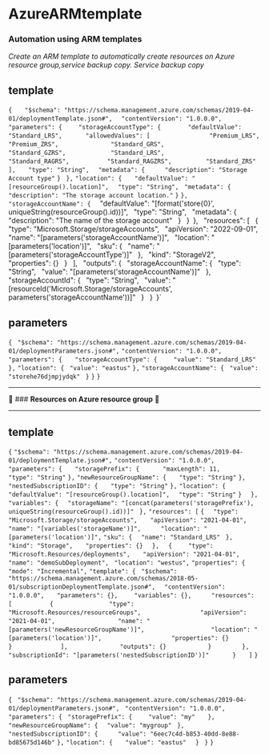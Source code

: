   # **AzureARMtemplate**
  
### Automation using ARM templates
*Create an ARM template to automatically create resources on Azure resource group,service backup copy.
Service backup copy*
## **template**
`{`
 `   "$schema": "https://schema.management.azure.com/schemas/2019-04-01/deploymentTemplate.json#",`
  `  "contentVersion": "1.0.0.0",`
   ` "parameters": {`
    `    "storageAccountType": {`
     `       "defaultValue": "Standard_LRS",`
      `      "allowedValues": [`
`                "Premium_LRS",`
 `               "Premium_ZRS",`
  `              "Standard_GRS",`
   `             "Standard_GZRS",`
    `            "Standard_LRS",`
     `           "Standard_RAGRS",`
      `          "Standard_RAGZRS",`
       `         "Standard_ZRS"`
        `    ],`
         `   "type": "String",`
          `  "metadata": {`
           `     "description": "Storage Account type"`
            `}`
       ` },`
        `"location": {`
         `   "defaultValue": "[resourceGroup().location]",`
          `  "type": "String",`
           ` "metadata": {`
            `    "description": "The storage account location."`
            `}`
        `},`
        `"storageAccountName": {`
          `  `"defaultValue": "[format('store{0}', uniqueString(resourceGroup().id))]",`
         `   "type": "String",`
        `    "metadata": {`
       `         "description": "The name of the storage account"`
      `      }`
     `   }`
    `},`
   ` "resources": [`
  `      {`
            `"type": "Microsoft.Storage/storageAccounts",`
           ` "apiVersion": "2022-09-01",`
          `  "name": "[parameters('storageAccountName')]",`
         `   "location": "[parameters('location')]",`
        `    "sku": {`
       `         "name": "[parameters('storageAccountType')]"`
      `      },`
     `       "kind": "StorageV2",`
    `        "properties": {}`
   `     }`
  `  ],`
 `   "outputs": {`
`        "storageAccountName": {`
        `    "type": "String",`
       `     "value": "[parameters('storageAccountName')]"`
      `  },`
     `   "storageAccountId": {`
    `        "type": "String",`
   `         "value": "[resourceId('Microsoft.Storage/storageAccounts', parameters('storageAccountName'))]"`
  `      }`
 `   }`
`}`

## **parameters**

`{`
 ` "$schema": "https://schema.management.azure.com/schemas/2019-04-01/deploymentParameters.json#",`
  `"contentVersion": "1.0.0.0",`
`  "parameters": {`
 `   "storageAccountType": {`
  `    "value": "Standard_LRS"`
   ` },`
    `"location": {`
     ` "value": "eastus"`
    `},`
    `"storageAccountName": {`
     ` "value": "storehe76djmpjydqk"`
   ` }`
  `}`
`}`
___
:rocket: ### **Resources on Azure resource group** :rocket:
___
## **template**

`{`
    `"$schema": "https://schema.management.azure.com/schemas/2019-04-01/deploymentTemplate.json#",`
    `"contentVersion": "1.0.0.0",`
    `"parameters": {`
     `   "storagePrefix": {`
      `      "maxLength": 11,`
       `     "type": "String"`
        `},`
        `"newResourceGroupName": {`
         `   "type": "String"`
        `},`
        `"nestedSubscriptionID": {`
         `   "type": "String"`
        `},`
        `"location": {`
         `   "defaultValue": "[resourceGroup().location]",`
          `  "type": "String"`
        `}`
  `  },`
  `  "variables": {`
      `  "storageName": "[concat(parameters('storagePrefix'), uniqueString(resourceGroup().id))]"`
   ` },`
    `"resources": [`
        `{`
          `  "type": "Microsoft.Storage/storageAccounts",`
         `   "apiVersion": "2021-04-01",`
        `    "name": "[variables('storageName')]",`
       `     "location": "[parameters('location')]",`
            `"sku": {`
              `  "name": "Standard_LRS"`
           ` },`
           ` "kind": "Storage",`
         `   "properties": {}`
      `  },`
      `  {`
        `    "type": "Microsoft.Resources/deployments",`
         `   "apiVersion": "2021-04-01",`
          `  "name": "demoSubDeployment",`
           ` "location": "westus",`
            `"properties": {`
             `   "mode": "Incremental",`
                `"template": {`
                   ` "$schema": "https://schema.management.azure.com/schemas/2018-05-01/subscriptionDeploymentTemplate.json#",`
                  `  "contentVersion": "1.0.0.0",`
                 `   "parameters": {},`
                `    "variables": {},`
               `     "resources": [`
              `          {`
             `               "type": "Microsoft.Resources/resourceGroups",`
            `                "apiVersion": "2021-04-01",`
           `                 "name": "[parameters('newResourceGroupName')]",`
          `                  "location": "[parameters('location')]",`
         `                   "properties": {}`
        `                }`
       `             ],`
      `              "outputs": {}`
     `           }`
    `        },`
   `         "subscriptionId": "[parameters('nestedSubscriptionID')]"`
  `      }`
 `   ]`
`}`

## **parameters**

`{`
 ` "$schema": "https://schema.management.azure.com/schemas/2019-04-01/deploymentParameters.json#",`
 ` "contentVersion": "1.0.0.0",`
 ` "parameters": {`
   ` "storagePrefix": {`
  `    "value": "my"`
 `   },`
`    "newResourceGroupName": {`
    `  "value": "mygroup"`
   ` },`
  `  "nestedSubscriptionID": {`
 `     "value": "6eec7c4d-b853-40dd-8e88-bd85675d146b"`
    `},`
    `"location": {`
   `   "value": "eastus"`
  `  }`
 ` }`
`}`
